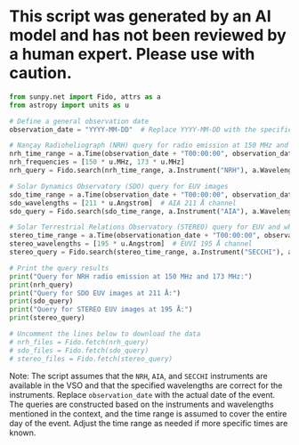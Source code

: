 # This script was generated by an AI model and has not been reviewed by a human expert. Please use with caution.

```python
from sunpy.net import Fido, attrs as a
from astropy import units as u

# Define a general observation date
observation_date = "YYYY-MM-DD"  # Replace YYYY-MM-DD with the specific date of observation

# Nançay Radioheliograph (NRH) query for radio emission at 150 MHz and 173 MHz
nrh_time_range = a.Time(observation_date + "T00:00:00", observation_date + "T23:59:59")
nrh_frequencies = [150 * u.MHz, 173 * u.MHz]
nrh_query = Fido.search(nrh_time_range, a.Instrument("NRH"), a.Wavelength(nrh_frequencies[0]) | a.Wavelength(nrh_frequencies[1]))

# Solar Dynamics Observatory (SDO) query for EUV images
sdo_time_range = a.Time(observation_date + "T00:00:00", observation_date + "T23:59:59")
sdo_wavelengths = [211 * u.Angstrom]  # AIA 211 Å channel
sdo_query = Fido.search(sdo_time_range, a.Instrument("AIA"), a.Wavelength(sdo_wavelengths[0]))

# Solar Terrestrial Relations Observatory (STEREO) query for EUV and white-light images
stereo_time_range = a.Time(observationation_date + "T00:00:00", observation_date + "T23:59:59")
stereo_wavelengths = [195 * u.Angstrom]  # EUVI 195 Å channel
stereo_query = Fido.search(stereo_time_range, a.Instrument("SECCHI"), a.Wavelength(stereo_wavelengths[0]))

# Print the query results
print("Query for NRH radio emission at 150 MHz and 173 MHz:")
print(nrh_query)
print("Query for SDO EUV images at 211 Å:")
print(sdo_query)
print("Query for STEREO EUV images at 195 Å:")
print(stereo_query)

# Uncomment the lines below to download the data
# nrh_files = Fido.fetch(nrh_query)
# sdo_files = Fido.fetch(sdo_query)
# stereo_files = Fido.fetch(stereo_query)
```

Note: The script assumes that the `NRH`, `AIA`, and `SECCHI` instruments are available in the VSO and that the specified wavelengths are correct for the instruments. Replace `observation_date` with the actual date of the event. The queries are constructed based on the instruments and wavelengths mentioned in the context, and the time range is assumed to cover the entire day of the event. Adjust the time range as needed if more specific times are known.
